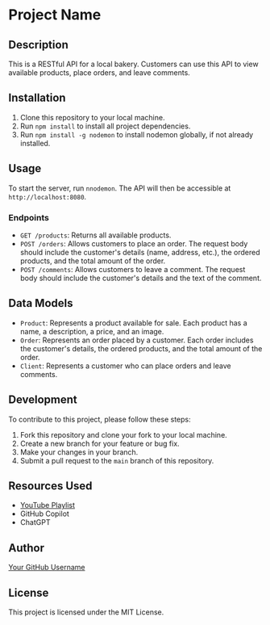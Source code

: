 # Project Name

## Description

This is a RESTful API for a local bakery. Customers can use this API to view available products, place orders, and leave comments.

## Installation

1. Clone this repository to your local machine.
2. Run `npm install` to install all project dependencies.
3. Run `npm install -g nodemon` to install nodemon globally, if not already installed.

## Usage

To start the server, run `nnodemon`. The API will then be accessible at `http://localhost:8080`.

### Endpoints

- `GET /products`: Returns all available products.
- `POST /orders`: Allows customers to place an order. The request body should include the customer's details (name, address, etc.), the ordered products, and the total amount of the order.
- `POST /comments`: Allows customers to leave a comment. The request body should include the customer's details and the text of the comment.

## Data Models

- `Product`: Represents a product available for sale. Each product has a name, a description, a price, and an image.
- `Order`: Represents an order placed by a customer. Each order includes the customer's details, the ordered products, and the total amount of the order.
- `Client`: Represents a customer who can place orders and leave comments.

## Development

To contribute to this project, please follow these steps:

1. Fork this repository and clone your fork to your local machine.
2. Create a new branch for your feature or bug fix.
3. Make your changes in your branch.
4. Submit a pull request to the `main` branch of this repository.

## Resources Used

- [YouTube Playlist](https://www.youtube.com/playlist?list=PL8Azg5184hTAg-HoFByqlA43EmyREWCge)
- GitHub Copilot
- ChatGPT

## Author

[Your GitHub Username](https://github.com/yourusername)

## License

This project is licensed under the MIT License.
